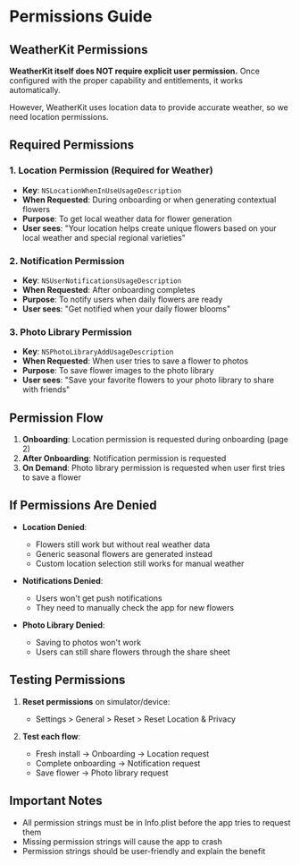 # Permissions Guide

## WeatherKit Permissions

**WeatherKit itself does NOT require explicit user permission.** Once configured with the proper capability and entitlements, it works automatically.

However, WeatherKit uses location data to provide accurate weather, so we need location permissions.

## Required Permissions

### 1. Location Permission (Required for Weather)
- **Key**: `NSLocationWhenInUseUsageDescription`
- **When Requested**: During onboarding or when generating contextual flowers
- **Purpose**: To get local weather data for flower generation
- **User sees**: "Your location helps create unique flowers based on your local weather and special regional varieties"

### 2. Notification Permission
- **Key**: `NSUserNotificationsUsageDescription`
- **When Requested**: After onboarding completes
- **Purpose**: To notify users when daily flowers are ready
- **User sees**: "Get notified when your daily flower blooms"

### 3. Photo Library Permission
- **Key**: `NSPhotoLibraryAddUsageDescription`
- **When Requested**: When user tries to save a flower to photos
- **Purpose**: To save flower images to the photo library
- **User sees**: "Save your favorite flowers to your photo library to share with friends"

## Permission Flow

1. **Onboarding**: Location permission is requested during onboarding (page 2)
2. **After Onboarding**: Notification permission is requested
3. **On Demand**: Photo library permission is requested when user first tries to save a flower

## If Permissions Are Denied

- **Location Denied**: 
  - Flowers still work but without real weather data
  - Generic seasonal flowers are generated instead
  - Custom location selection still works for manual weather

- **Notifications Denied**: 
  - Users won't get push notifications
  - They need to manually check the app for new flowers

- **Photo Library Denied**: 
  - Saving to photos won't work
  - Users can still share flowers through the share sheet

## Testing Permissions

1. **Reset permissions** on simulator/device:
   - Settings > General > Reset > Reset Location & Privacy

2. **Test each flow**:
   - Fresh install → Onboarding → Location request
   - Complete onboarding → Notification request  
   - Save flower → Photo library request

## Important Notes

- All permission strings must be in Info.plist before the app tries to request them
- Missing permission strings will cause the app to crash
- Permission strings should be user-friendly and explain the benefit 